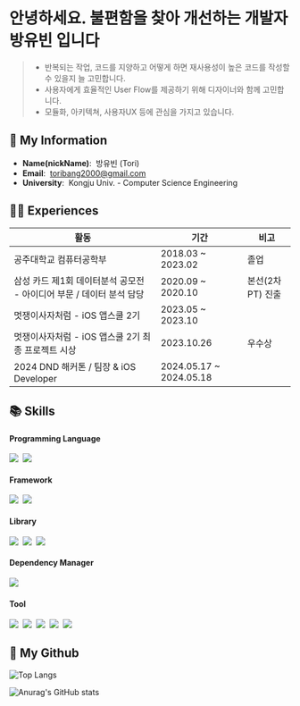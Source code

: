 # 안녕하세요. 불편함을 찾아 개선하는 개발자 방유빈 입니다
> - 반복되는 작업, 코드를 지양하고 어떻게 하면 재사용성이 높은 코드를 작성할 수 있을지 늘 고민합니다.
> - 사용자에게 효율적인 User Flow를 제공하기 위해 디자이너와 함께 고민합니다.
> - 모듈화, 아키텍쳐, 사용자UX 등에 관심을 가지고 있습니다.

## 👋 My Information
- **Name(nickName)**:&nbsp;&nbsp;방유빈 (Tori)
- **Email**:&nbsp;&nbsp;toribang2000@gmail.com
- **University**:&nbsp;&nbsp;Kongju Univ. - Computer Science Engineering

## 🏃🏻 Experiences
|활동|기간|비고|
|---|---|---|
|공주대학교 컴퓨터공학부|2018.03 ~ 2023.02|졸업|
|삼성 카드 제1회 데이터분석 공모전 - 아이디어 부문 / 데이터 분석 담당|2020.09 ~ 2020.10| 본선(2차 PT) 진출 |
|멋쟁이사자처럼 - iOS 앱스쿨 2기|2023.05 ~ 2023.10||
|멋쟁이사자처럼 - iOS 앱스쿨 2기 최종 프로젝트 시상|2023.10.26| 우수상 |
|2024 DND 해커톤 / 팀장 & iOS Developer|2024.05.17 ~ 2024.05.18||


## 📚 Skills
#### Programming Language <br>
<p>
  <img src="https://img.shields.io/badge/swift-F05138?style=for-the-badge&logo=swift&logoColor=white"></a>&nbsp
      <img src="https://img.shields.io/badge/Python-3766AB?style=for-the-badge&logo=Python&logoColor=white"/></a>&nbsp 
</p>

#### Framework <br>
<p>
  <img src="https://img.shields.io/badge/UIKit-2396F3?style=for-the-badge&logo=UIKit&logoColor=white"></a>&nbsp
  <img src="https://img.shields.io/badge/SwiftUI-0070FD?style=for-the-badge&logo=swift&logoColor=black"></a>&nbsp
  
</p>

#### Library <br>
<p>
    <img src="https://img.shields.io/badge/RealmSwift-39477F?style=for-the-badge&logo=realm&logoColor=white"></a>&nbsp
  <img src="https://img.shields.io/badge/RxSwift-B7178C?style=for-the-badge&logo=reactivex&logoColor=white"></a>&nbsp
  <img src="https://img.shields.io/badge/firebase-FFCA28?style=for-the-badge&logo=firebase&logoColor=white">
</p>


#### Dependency Manager <br>
<p>
<img src="https://img.shields.io/badge/Swift Package Manager-DE5C43.svg?style=for-the-badge&logo=swift&logoColor=white"></a>&nbsp
</p>

#### Tool <br>
<p>
  <img src="https://img.shields.io/badge/xcode-147EFB?style=for-the-badge&logo=xcode&logoColor=white"></a>&nbsp
  <img src="https://img.shields.io/badge/VSCode-007ACC?style=for-the-badge&logo=visualstudiocode&logoColor=white"></a>&nbsp
  <img src="https://img.shields.io/badge/git-181717?style=for-the-badge&logo=git&logoColor=white"></a>&nbsp
  <img src="https://img.shields.io/badge/github-181717?style=for-the-badge&logo=github&logoColor=white"></a>&nbsp
  <img src="https://img.shields.io/badge/notion-000000?style=for-the-badge&logo=notion&logoColor=white"></a>&nbsp
</p>

## 📍 My Github 
<p>  
  
  ![Top Langs](https://github-readme-stats.vercel.app/api/top-langs/?username=LJH3904&layout=compact&theme=merko)

  ![Anurag's GitHub stats](https://github-readme-stats.vercel.app/api?username=bangtori&show_icons=true&theme=merko)

</p>


